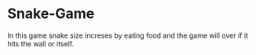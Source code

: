 # Snake-Game
In this game snake size increses by eating food and the game will over if it hits the wall or itself.
